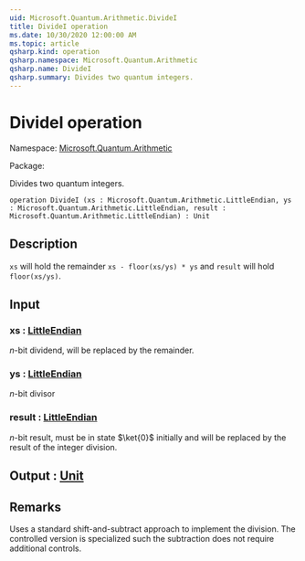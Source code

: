 ```yaml
---
uid: Microsoft.Quantum.Arithmetic.DivideI
title: DivideI operation
ms.date: 10/30/2020 12:00:00 AM
ms.topic: article
qsharp.kind: operation
qsharp.namespace: Microsoft.Quantum.Arithmetic
qsharp.name: DivideI
qsharp.summary: Divides two quantum integers.
---
```


# DivideI operation

Namespace: [Microsoft.Quantum.Arithmetic](xref:Microsoft.Quantum.Arithmetic)

Package: [](https://nuget.org/packages/)


Divides two quantum integers.

```qsharp
operation DivideI (xs : Microsoft.Quantum.Arithmetic.LittleEndian, ys : Microsoft.Quantum.Arithmetic.LittleEndian, result : Microsoft.Quantum.Arithmetic.LittleEndian) : Unit
```


## Description

`xs` will hold theremainder `xs - floor(xs/ys) * ys` and `result` will hold`floor(xs/ys)`.

## Input

### xs : [LittleEndian](xref:Microsoft.Quantum.Arithmetic.LittleEndian)

$n$-bit dividend, will be replaced by the remainder.


### ys : [LittleEndian](xref:Microsoft.Quantum.Arithmetic.LittleEndian)

$n$-bit divisor


### result : [LittleEndian](xref:Microsoft.Quantum.Arithmetic.LittleEndian)

$n$-bit result, must be in state $\ket{0}$ initiallyand will be replaced by the result of the integer division.



## Output : [Unit](xref:microsoft.quantum.lang-ref.unit)



## Remarks

Uses a standard shift-and-subtract approach to implement the division.The controlled version is specialized such the subtraction does notrequire additional controls.